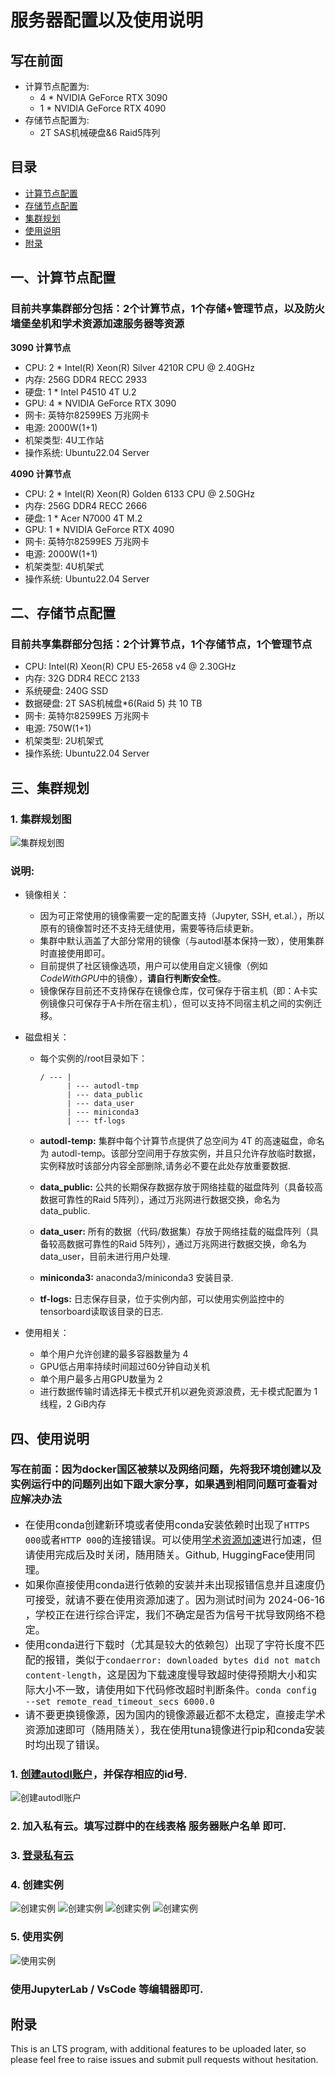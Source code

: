 # 服务器配置以及使用说明

## 写在前面

- 计算节点配置为:
  - 4 * NVIDIA GeForce RTX 3090
  - 1 * NVIDIA GeForce RTX 4090
- 存储节点配置为:
  - 2T SAS机械硬盘&6 Raid5阵列

## 目录

- [计算节点配置](#一计算节点配置)
- [存储节点配置](#二存储节点配置)
- [集群规划](#三集群规划)
- [使用说明](#四使用说明)
- [附录](#附录)

## 一、计算节点配置

### 目前共享集群部分包括：2个计算节点，1个存储+管理节点，以及防火墙堡垒机和学术资源加速服务器等资源

**3090 计算节点**

- CPU: 2 * Intel(R) Xeon(R) Silver 4210R CPU @ 2.40GHz
- 内存: 256G DDR4 RECC 2933
- 硬盘: 1 * Intel P4510 4T U.2
- GPU: 4 * NVIDIA GeForce RTX 3090
- 网卡: 英特尔82599ES 万兆网卡
- 电源: 2000W(1+1)
- 机架类型: 4U工作站
- 操作系统: Ubuntu22.04 Server

**4090 计算节点**

- CPU: 2 * Intel(R) Xeon(R) Golden 6133 CPU @ 2.50GHz
- 内存: 256G DDR4 RECC 2666
- 硬盘: 1 * Acer N7000 4T M.2
- GPU: 1 * NVIDIA GeForce RTX 4090
- 网卡: 英特尔82599ES 万兆网卡
- 电源: 2000W(1+1)
- 机架类型: 4U机架式
- 操作系统: Ubuntu22.04 Server

## 二、存储节点配置

### 目前共享集群部分包括：2个计算节点，1个存储节点，1个管理节点

- CPU: Intel(R) Xeon(R) CPU E5-2658 v4 @ 2.30GHz
- 内存: 32G DDR4 RECC 2133
- 系统硬盘: 240G SSD
- 数据硬盘: 2T SAS机械盘*6(Raid 5) 共 10 TB
- 网卡: 英特尔82599ES 万兆网卡
- 电源: 750W(1+1)
- 机架类型: 2U机架式
- 操作系统: Ubuntu22.04 Server

## 三、集群规划

### 1. 集群规划图

![集群规划图](image0.png)

### 说明: 

- 镜像相关：

  - 因为可正常使用的镜像需要一定的配置支持（Jupyter, SSH, et.al.），所以原有的镜像暂时还不支持无缝使用，需要等待后续更新。
  - 集群中默认涵盖了大部分常用的镜像（与autodl基本保持一致），使用集群时直接使用即可。
  - 目前提供了社区镜像选项，用户可以使用自定义镜像（例如*CodeWithGPU*中的镜像），**请自行判断安全性**。
  - 镜像保存目前还不支持保存在镜像仓库，仅可保存于宿主机（即：A卡实例镜像只可保存于A卡所在宿主机），但可以支持不同宿主机之间的实例迁移。

- 磁盘相关：

  - 每个实例的/root目录如下：

        / --- |
              | --- autodl-tmp
              | --- data_public
              | --- data_user
              | --- miniconda3
              | --- tf-logs

  - **autodl-temp:** 集群中每个计算节点提供了总空间为 4T 的高速磁盘，命名为 autodl-temp。该部分空间用于存放实例，并且只允许存放临时数据，实例释放时该部分内容全部删除,请务必不要在此处存放重要数据.

  - **data_public:** 公共的长期保存数据存放于网络挂载的磁盘阵列（具备较高数据可靠性的Raid 5阵列），通过万兆网进行数据交换，命名为data_public.

  - **data_user:** 所有的数据（代码/数据集）存放于网络挂载的磁盘阵列（具备较高数据可靠性的Raid 5阵列），通过万兆网进行数据交换，命名为data_user，目前未进行用户处理.

  - **miniconda3:** anaconda3/miniconda3 安装目录.

  - **tf-logs:** 日志保存目录，位于实例内部，可以使用实例监控中的tensorboard读取该目录的日志.

- 使用相关：

  - 单个用户允许创建的最多容器数量为 4 
  - GPU低占用率持续时间超过60分钟自动关机
  - 单个用户最多占用GPU数量为 2 
  - 进行数据传输时请选择无卡模式开机以避免资源浪费，无卡模式配置为 1 线程，2 GiB内存

## 四、使用说明

### 写在前面：因为docker国区被禁以及网络问题，先将我环境创建以及实例运行中的问题列出如下跟大家分享，如果遇到相同问题可查看对应解决办法
- <font size=3>在使用conda创建新环境或者使用conda安装依赖时出现了`HTTPS 000`或者`HTTP 000`的连接错误。可以使用[学术资源加速](../Proxy.md)进行加速，但请使用完成后及时关闭，随用随关。Github, HuggingFace使用同理。</font>
- <font size=3>如果你直接使用conda进行依赖的安装并未出现报错信息并且速度仍可接受，就请不要在使用资源加速了。因为测试时间为 2024-06-16 ，学校正在进行综合评定，我们不确定是否为信号干扰导致网络不稳定。</font>
- <font size=3>使用conda进行下载时（尤其是较大的依赖包）出现了字符长度不匹配的报错，类似于`condaerror: downloaded bytes did not match content-length`，这是因为下载速度慢导致超时使得预期大小和实际大小不一致，请使用如下代码修改超时判断条件。`conda config --set remote_read_timeout_secs 6000.0`</font>
- <font size=3>请不要更换镜像源，因为国内的镜像源最近都不太稳定，直接走学术资源加速即可（随用随关），我在使用tuna镜像进行pip和conda安装时均出现了错误。</font>
### 1. [创建autodl账户](https://www.autodl.com/login)，并保存相应的id号.

![创建autodl账户](image-20240616200517419.png)

### 2. 加入私有云。填写过群中的在线表格 服务器账户名单 即可.

### 3. [登录私有云](https://private.autodl.com/login)

### 4. 创建实例

![创建实例](image.png)
![创建实例](image-1.png)
![创建实例](image-2.png)
![创建实例](image-3.png)

### 5. 使用实例

![使用实例](image-4.png)

### 使用JupyterLab / VsCode 等编辑器即可.

## 附录

This is an LTS program, with additional features to be uploaded later, so please feel free to raise issues and submit pull requests without hesitation.
